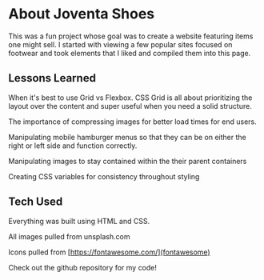 # About Joventa Shoes

This was a fun project whose goal was to create a website featuring items one might sell. I started with viewing a few popular sites focused on footwear and took elements that I liked and compiled them into this page.


## Lessons Learned
When it's best to use Grid vs Flexbox. CSS Grid is all about prioritizing the layout over the content and super useful when you need a solid structure. 

The importance of compressing images for better load times for end users. 

Manipulating mobile hamburger menus so that they can be on either the right or left side and function correctly.

Manipulating images to stay contained within the their parent containers

Creating CSS variables for consistency throughout styling



## Tech Used
Everything was built using HTML and CSS. 

All images pulled from unsplash.com

Icons pulled from [https://fontawesome.com/](fontawesome)

Check out the github repository for my code!
